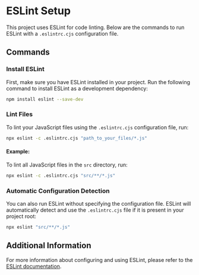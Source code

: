 # ESLint Setup

This project uses ESLint for code linting. Below are the commands to run ESLint with a `.eslintrc.cjs` configuration file.

## Commands

### Install ESLint

First, make sure you have ESLint installed in your project. Run the following command to install ESLint as a development dependency:

```bash
npm install eslint --save-dev
```

### Lint Files

To lint your JavaScript files using the `.eslintrc.cjs` configuration file, run:

```bash
npx eslint -c .eslintrc.cjs "path_to_your_files/*.js"
```

#### Example:

To lint all JavaScript files in the `src` directory, run:

```bash
npx eslint -c .eslintrc.cjs "src/**/*.js"
```

### Automatic Configuration Detection

You can also run ESLint without specifying the configuration file. ESLint will automatically detect and use the `.eslintrc.cjs` file if it is present in your project root:

```bash
npx eslint "src/**/*.js"
```

## Additional Information

For more information about configuring and using ESLint, please refer to the [ESLint documentation](https://eslint.org/docs/user-guide/getting-started).

